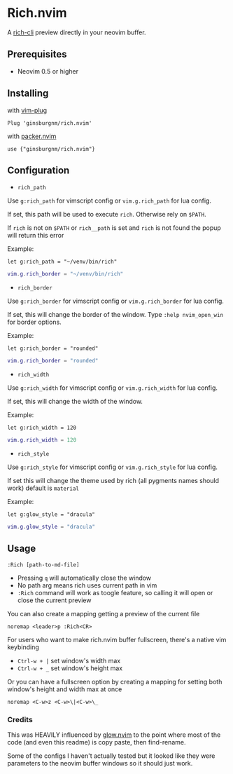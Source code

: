 # Rich.nvim

A [rich-cli](https://github.com/Textualize/rich-cli) preview directly in your
neovim buffer.

## Prerequisites

- Neovim 0.5 or higher

## Installing

with [vim-plug](https://github.com/junegunn/vim-plug)

```viml
Plug 'ginsburgnm/rich.nvim'
```

with [packer.nvim](https://github.com/wbthomason/packer.nvim)

```viml
use {"ginsburgnm/rich.nvim"}
```

## Configuration

- `rich_path`

Use `g:rich_path` for vimscript config or `vim.g.rich_path` for lua config.

If set, this path will be used to execute `rich`. Otherwise rely on `$PATH`.

If `rich` is not on `$PATH` or `rich__path` is set and `rich` is not found
the popup will return this error

Example:

```viml
let g:rich_path = "~/venv/bin/rich"
```

```lua
vim.g.rich_border = "~/venv/bin/rich"
```

- `rich_border`

Use `g:rich_border` for vimscript config or `vim.g.rich_border` for lua config.

If set, this will change the border of the window. Type `:help nvim_open_win`
for border options.

Example:

```viml
let g:rich_border = "rounded"
```

```lua
vim.g.rich_border = "rounded"
```

- `rich_width`

Use `g:rich_width` for vimscript config or `vim.g.rich_width` for lua config.

If set, this will change the width of the window.

Example:

```viml
let g:rich_width = 120
```

```lua
vim.g.rich_width = 120
```

- `rich_style`

Use `g:rich_style` for vimscript config or `vim.g.rich_style` for lua config.

If set this will change the theme used by rich (all pygments names should work)
default is `material`

Example:

```viml
let g:glow_style = "dracula"
```

```lua
vim.g.glow_style = "dracula"
```

## Usage

```viml
:Rich [path-to-md-file]
```

- Pressing `q` will automatically close the window
- No path arg means rich uses current path in vim
- `:Rich` command will work as toogle feature, so calling it will open or close
the current preview

You can also create a mapping getting a preview of the current file

```viml
noremap <leader>p :Rich<CR>
```

For users who want to make rich.nvim buffer fullscreen, there's a native vim keybinding

- `Ctrl-w + |` set window's width max
- `Ctrl-w + _` set window's height max

Or you can have a fullscreen option by creating a mapping for setting both
window's height and width max at once

```viml
noremap <C-w>z <C-w>\|<C-w>\_
```

### Credits

This was HEAVILY influenced by [glow.nvim](https://github.com/ellisonleao/glow.nvim)
to the point where most of the code (and even this readme) is copy paste, then find-rename.

Some of the configs I haven't actually tested but it looked like they were parameters
to the neovim buffer windows so it should just work.
